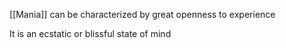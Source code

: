 [[Mania]] can be characterized by great openness to experience

It is an ecstatic or blissful state of mind